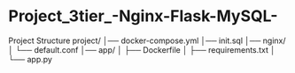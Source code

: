 # Project_3tier_-Nginx-Flask-MySQL-

Project Structure
      project/
      │── docker-compose.yml
      │── init.sql
      │── nginx/
      │   └── default.conf
      │── app/
      │   ├── Dockerfile
      │   ├── requirements.txt
      │   └── app.py
